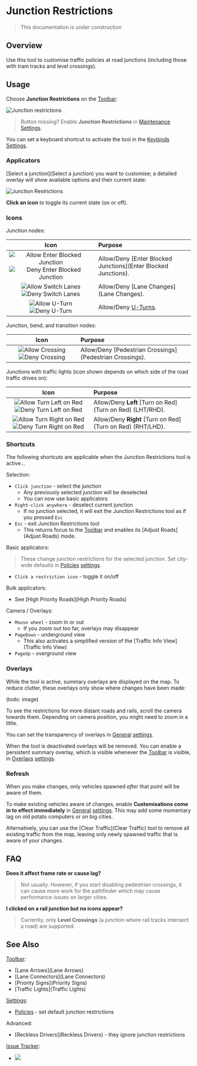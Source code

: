# Junction Restrictions

> This documentation is under construction

## Overview

Use this tool to customise traffic policies at road junctions (including those with tram tracks and level crossings).

## Usage

Choose **Junction Restrictions** on the [Toolbar](Toolbar):

![Junction restrictions](https://imgur.com/KDDmUbj.png)
 
> Button missing? Enable **Junction Restrictions** in [Maintenance](Maintenance) [Settings](Settings).

You can set a keyboard shortcut to activate the tool in the [Keybinds](Keybinds) [Settings](Settings).

### Applicators

[Select a junction](Select a junction) you want to customise; a detailed overlay will show available options and their current state:

![Junction Restrictions](https://user-images.githubusercontent.com/1386719/146278228-bfabe0aa-d588-4734-9e0f-1692e4b4a4ee.png)

**Click an icon** to toggle its current state (on or off).

### Icons

Junction nodes:

| Icon  | Purpose |
| :---: | :---    |
| ![Allow Enter Blocked Junction](https://imgur.com/0eVCJuH.png) ![Deny Enter Blocked Junction](https://imgur.com/duJO1QZ.png) | Allow/Deny [Enter Blocked Junctions](Enter Blocked Junctions). |
| ![Allow Switch Lanes](https://imgur.com/chCdtd7.png) ![Deny Switch Lanes](https://imgur.com/ogINO6r.png) | Allow/Deny [Lane Changes](Lane Changes). |
| ![Allow U-Turn](https://imgur.com/WrcpoKL.png) ![Deny U-Turn](https://imgur.com/Rfqca7L.png) | Allow/Deny [U-Turns](U-Turns). |

Junction, bend, and transition nodes:

| Icon  | Purpose |
| :---: | :---    |
| ![Allow Crossing](https://imgur.com/3pHHufv.png) ![Deny Crossing](https://imgur.com/907BIzf.png) | Allow/Deny [Pedestrian Crossings](Pedestrian Crossings). |

Junctions with traffic lights (icon shown depends on which side of the road traffic drives on):

| Icon  | Purpose |
| :---: | :---    |
| ![Allow Turn Left on Red](https://imgur.com/TkeYuJG.png) ![Deny Turn Left on Red](https://imgur.com/15IuDg3.png) | Allow/Deny **Left** [Turn on Red](Turn on Red) (LHT/RHD). |
| ![Allow Turn Right on Red](https://imgur.com/GYo4GqF.png) ![Deny Turn Right on Red](https://imgur.com/BxJDYLT.png) | Allow/Deny **Right** [Turn on Red](Turn on Red) (RHT/LHD). |

### Shortcuts

The following shortcuts are applicable when the Junction Restrictions tool is active...

Selection:

* `Click junction` - select the junction
    * Any previously selected junction will be deselected
    * You can now use basic applicators
* `Right-click anywhere` - deselect current junction
    * If no junction selected, it will exit the Junction Restrictions tool as if you pressed `Esc`
* `Esc` - exit Junction Restrictions tool
    * This returns focus to the [Toolbar](Toolbar) and enables its [Adjust Roads](Adjust Roads) mode.

Basic applicators:

> These change junction restrictions for the selected junction. Set city-wide defaults in [Policies](Policies) [settings](settings).

* `Click a restriction icon` - toggle it on/off

Bulk applicators:

* See [High Priority Roads](High Priority Roads)

Camera / Overlays:

* `Mouse wheel` - zoom in or out
    * If you zoom out too far, overlays may disappear
* `PageDown` - underground view
    * This also activates a simplified version of the [Traffic Info View](Traffic Info View)
* `PageUp` - overground view

### Overlays

While the tool is active, summary overlays are displayed on the map. To reduce clutter, these overlays only show where changes have been made:

(todo: image)

To see the restrictions for more distant roads and rails, scroll the camera towards them. Depending on camera position, you might need to zoom in a little.

You can set the transparency of overlays in [General](General) [settings](settings).

When the tool is deactivated overlays will be removed. You can enable a persistent summary overlay, which is visible whenever the [Toolbar](Toolbar) is visible, in [Overlays](Overlays) [settings](settings).

### Refresh

When you make changes, only vehicles spawned _after_ that point will be aware of them.

To make existing vehicles aware of changes, enable **Customisations come in to effect immediately** in [General](General) [settings](settings). This may add some momentary lag on old potato computers or on big cities.

Alternatively, you can use the [Clear Traffic](Clear Traffic) tool to remove all existing traffic from the map, leaving only newly spawned traffic that is aware of your changes.

## FAQ

**Does it affect frame rate or cause lag?**
> Not usually. However, if you start disabling pedestrian crossings, it can cause more work for the pathfinder which may cause performance issues on larger cities.

**I clicked on a rail junction but no icons appear?**
> Currently, only **Level Crossings** (a junction where rail tracks intersect a road) are supported.

## See Also

[Toolbar](Toolbar):

* [Lane Arrows](Lane Arrows)
* [Lane Connectors](Lane Connectors)
* [Priority Signs](Priority Signs)
* [Traffic Lights](Traffic Lights)

[Settings](Settings):

* [Policies](Policies) - set default junction restrictions

Advanced:

* [Reckless Drivers](Reckless Drivers) - they ignore junction restrictions

[Issue Tracker](https://github.com/krzychu124/Cities-Skylines-Traffic-Manager-President-Edition/issues):

* <a href="https://github.com/CitiesSkylinesMods/TMPE/labels/JUNCTION RESTRICTIONS"><img src="https://img.shields.io/github/issues/CitiesSkylinesMods/TMPE/JUNCTION RESTRICTIONS?label=JUNCTION RESTRICTIONS&logo=github" /></a>